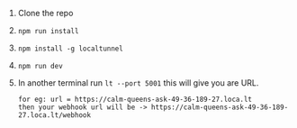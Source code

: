 1. Clone the repo 
2. `npm run install`
3. `npm install -g localtunnel`
4. `npm run dev`
5. In another terminal run `lt --port 5001` this will give you are URL.
       
       for eg: url = https://calm-queens-ask-49-36-189-27.loca.lt 
       then your webhook url will be -> https://calm-queens-ask-49-36-189-27.loca.lt/webhook
